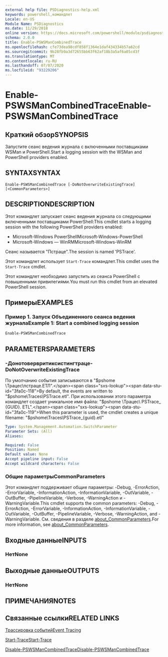 ```yaml
---
external help file: PSDiagnostics-help.xml
keywords: powershell,командлет
Locale: en-US
Module Name: PSDiagnostics
ms.date: 11/29/2018
online version: https://docs.microsoft.com/powershell/module/psdiagnostics/enable-pswsmancombinedtrace?view=powershell-6&WT.mc_id=ps-gethelp
schema: 2.0.0
title: Enable-PSWSManCombinedTrace
ms.openlocfilehash: cfe73dea98cdf858f1364e1daf434334b57a62cd
ms.sourcegitcommit: 9b28fb9a3d72655bb63f62af18b3a5af6a05cd3f
ms.translationtype: MT
ms.contentlocale: ru-RU
ms.lasthandoff: 07/07/2020
ms.locfileid: "93229206"
---
```

# <span data-ttu-id="3fa0c-103">Enable-PSWSManCombinedTrace</span><span class="sxs-lookup"><span data-stu-id="3fa0c-103">Enable-PSWSManCombinedTrace</span></span>

## <span data-ttu-id="3fa0c-104">Краткий обзор</span><span class="sxs-lookup"><span data-stu-id="3fa0c-104">SYNOPSIS</span></span>
<span data-ttu-id="3fa0c-105">Запустите сеанс ведения журнала с включенными поставщиками WSMan и PowerShell.</span><span class="sxs-lookup"><span data-stu-id="3fa0c-105">Start a logging session with the WSMan and PowerShell providers enabled.</span></span>

## <span data-ttu-id="3fa0c-106">SYNTAX</span><span class="sxs-lookup"><span data-stu-id="3fa0c-106">SYNTAX</span></span>

```
Enable-PSWSManCombinedTrace [-DoNotOverwriteExistingTrace] [<CommonParameters>]
```

## <span data-ttu-id="3fa0c-107">DESCRIPTION</span><span class="sxs-lookup"><span data-stu-id="3fa0c-107">DESCRIPTION</span></span>

<span data-ttu-id="3fa0c-108">Этот командлет запускает сеанс ведения журнала со следующими включенными поставщиками PowerShell:</span><span class="sxs-lookup"><span data-stu-id="3fa0c-108">This cmdlet starts a logging session with the following PowerShell providers enabled:</span></span>

- <span data-ttu-id="3fa0c-109">Microsoft-Windows PowerShell</span><span class="sxs-lookup"><span data-stu-id="3fa0c-109">Microsoft-Windows-PowerShell</span></span>
- <span data-ttu-id="3fa0c-110">Microsoft-Windows — WinRM</span><span class="sxs-lookup"><span data-stu-id="3fa0c-110">Microsoft-Windows-WinRM</span></span>

<span data-ttu-id="3fa0c-111">Сеанс называется "Пстраце".</span><span class="sxs-lookup"><span data-stu-id="3fa0c-111">The session is named 'PSTrace'.</span></span>

<span data-ttu-id="3fa0c-112">Этот командлет использует `Start-Trace` командлет.</span><span class="sxs-lookup"><span data-stu-id="3fa0c-112">This cmdlet uses the `Start-Trace` cmdlet.</span></span>

<span data-ttu-id="3fa0c-113">Этот командлет необходимо запустить из сеанса PowerShell с повышенными привилегиями.</span><span class="sxs-lookup"><span data-stu-id="3fa0c-113">You must run this cmdlet from an elevated PowerShell session.</span></span>

## <span data-ttu-id="3fa0c-114">Примеры</span><span class="sxs-lookup"><span data-stu-id="3fa0c-114">EXAMPLES</span></span>

### <span data-ttu-id="3fa0c-115">Пример 1. Запуск Объединенного сеанса ведения журнала</span><span class="sxs-lookup"><span data-stu-id="3fa0c-115">Example 1: Start a combined logging session</span></span>

```powershell
Enable-PSWSManCombinedTrace
```

## <span data-ttu-id="3fa0c-116">PARAMETERS</span><span class="sxs-lookup"><span data-stu-id="3fa0c-116">PARAMETERS</span></span>

### <span data-ttu-id="3fa0c-117">-Донотовервритиксистингтраце</span><span class="sxs-lookup"><span data-stu-id="3fa0c-117">-DoNotOverwriteExistingTrace</span></span>

<span data-ttu-id="3fa0c-118">По умолчанию события записываются в "$pshome \Трацес\пстраце.ЕТЛ".</span><span class="sxs-lookup"><span data-stu-id="3fa0c-118">By default, the events are written to "$pshome\Traces\PSTrace.etl".</span></span> <span data-ttu-id="3fa0c-119">При использовании этого параметра командлет создает уникальное имя файла: "$pshome \Трацес\ PSTrace_ {GUID}. ETL".</span><span class="sxs-lookup"><span data-stu-id="3fa0c-119">When this parameter is used, the cmdlet creates a unique filename: "$pshome\Traces\PSTrace_{guid}.etl"</span></span>

```yaml
Type: System.Management.Automation.SwitchParameter
Parameter Sets: (All)
Aliases:

Required: False
Position: Named
Default value: None
Accept pipeline input: False
Accept wildcard characters: False
```

### <span data-ttu-id="3fa0c-120">Общие параметры</span><span class="sxs-lookup"><span data-stu-id="3fa0c-120">CommonParameters</span></span>

<span data-ttu-id="3fa0c-121">Этот командлет поддерживает общие параметры: -Debug, -ErrorAction, -ErrorVariable, -InformationAction, -InformationVariable, -OutVariable, -OutBuffer, -PipelineVariable, -Verbose, -WarningAction и -WarningVariable.</span><span class="sxs-lookup"><span data-stu-id="3fa0c-121">This cmdlet supports the common parameters: -Debug, -ErrorAction, -ErrorVariable, -InformationAction, -InformationVariable, -OutVariable, -OutBuffer, -PipelineVariable, -Verbose, -WarningAction, and -WarningVariable.</span></span> <span data-ttu-id="3fa0c-122">См. сведения в разделе [about_CommonParameters](https://go.microsoft.com/fwlink/?LinkID=113216).</span><span class="sxs-lookup"><span data-stu-id="3fa0c-122">For more information, see [about_CommonParameters](https://go.microsoft.com/fwlink/?LinkID=113216).</span></span>

## <span data-ttu-id="3fa0c-123">Входные данные</span><span class="sxs-lookup"><span data-stu-id="3fa0c-123">INPUTS</span></span>

### <span data-ttu-id="3fa0c-124">Нет</span><span class="sxs-lookup"><span data-stu-id="3fa0c-124">None</span></span>

## <span data-ttu-id="3fa0c-125">Выходные данные</span><span class="sxs-lookup"><span data-stu-id="3fa0c-125">OUTPUTS</span></span>

### <span data-ttu-id="3fa0c-126">Нет</span><span class="sxs-lookup"><span data-stu-id="3fa0c-126">None</span></span>

## <span data-ttu-id="3fa0c-127">ПРИМЕЧАНИЯ</span><span class="sxs-lookup"><span data-stu-id="3fa0c-127">NOTES</span></span>

## <span data-ttu-id="3fa0c-128">Связанные ссылки</span><span class="sxs-lookup"><span data-stu-id="3fa0c-128">RELATED LINKS</span></span>

[<span data-ttu-id="3fa0c-129">Трассировка событий</span><span class="sxs-lookup"><span data-stu-id="3fa0c-129">Event Tracing</span></span>](/windows/desktop/ETW/event-tracing-portal)

[<span data-ttu-id="3fa0c-130">Start-Trace</span><span class="sxs-lookup"><span data-stu-id="3fa0c-130">Start-Trace</span></span>](start-trace.md)

[<span data-ttu-id="3fa0c-131">Disable-PSWSManCombinedTrace</span><span class="sxs-lookup"><span data-stu-id="3fa0c-131">Disable-PSWSManCombinedTrace</span></span>](Disable-PSWSManCombinedTrace.md)
